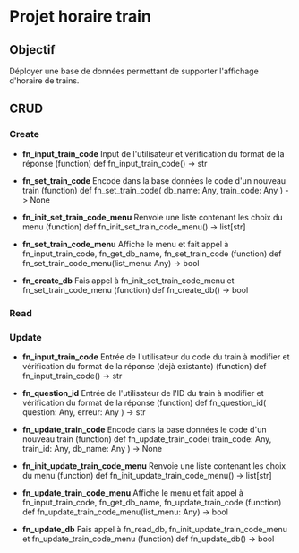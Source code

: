 # Projet horaire train
## Objectif
Déployer une base de données permettant de supporter l'affichage d'horaire de trains.

## CRUD
### Create
* **fn_input_train_code** Input de l'utilisateur et vérification du format de la réponse
(function) def fn_input_train_code() -> str

* **fn_set_train_code** Encode dans la base données le code d'un nouveau train
(function) def fn_set_train_code(
    db_name: Any,
    train_code: Any
) -> None

* **fn_init_set_train_code_menu** Renvoie une liste contenant les choix du menu
(function) def fn_init_set_train_code_menu() -> list[str]

* **fn_set_train_code_menu** Affiche le menu et fait appel à fn_input_train_code, fn_get_db_name, fn_set_train_code
(function) def fn_set_train_code_menu(list_menu: Any) -> bool

* **fn_create_db** Fais appel à fn_init_set_train_code_menu et fn_set_train_code_menu
(function) def fn_create_db() -> bool

### Read

### Update
* **fn_input_train_code** Entrée de l'utilisateur du code du train à modifier et vérification du format de la réponse (déjà existante)
(function) def fn_input_train_code() -> str

* **fn_question_id** Entrée de l'utilisateur de l'ID du train à modifier et vérification du format de la réponse
(function) def fn_question_id(
    question: Any,
    erreur: Any
) -> str

* **fn_update_train_code** Encode dans la base données le code d'un nouveau train
(function) def fn_update_train_code(
    train_code: Any,
    train_id: Any,
    db_name: Any
) -> None

* **fn_init_update_train_code_menu** Renvoie une liste contenant les choix du menu
(function) def fn_init_update_train_code_menu() -> list[str]

* **fn_update_train_code_menu** Affiche le menu et fait appel à fn_input_train_code, fn_get_db_name, fn_update_train_code
(function) def fn_update_train_code_menu(list_menu: Any) -> bool

* **fn_update_db** Fais appel à fn_read_db, fn_init_update_train_code_menu et fn_update_train_code_menu
(function) def fn_update_db() -> bool